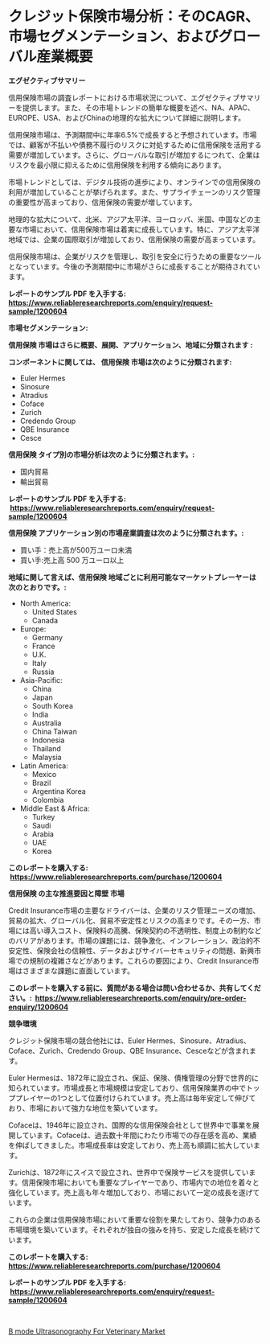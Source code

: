 <p><h1>クレジット保険市場分析：そのCAGR、市場セグメンテーション、およびグローバル産業概要</h1></p><p><strong>エグゼクティブサマリー</strong></p>
<p><p>信用保険市場の調査レポートにおける市場状況について、エグゼクティブサマリーを提供します。また、その市場トレンドの簡単な概要を述べ、NA、APAC、EUROPE、USA、およびChinaの地理的な拡大について詳細に説明します。</p><p>信用保険市場は、予測期間中に年率6.5%で成長すると予想されています。市場では、顧客が不払いや債務不履行のリスクに対処するために信用保険を活用する需要が増加しています。さらに、グローバルな取引が増加するにつれて、企業はリスクを最小限に抑えるために信用保険を利用する傾向にあります。</p><p>市場トレンドとしては、デジタル技術の進歩により、オンラインでの信用保険の利用が増加していることが挙げられます。また、サプライチェーンのリスク管理の重要性が高まっており、信用保険の需要が増しています。</p><p>地理的な拡大について、北米、アジア太平洋、ヨーロッパ、米国、中国などの主要な市場において、信用保険市場は着実に成長しています。特に、アジア太平洋地域では、企業の国際取引が増加しており、信用保険の需要が高まっています。</p><p>信用保険市場は、企業がリスクを管理し、取引を安全に行うための重要なツールとなっています。今後の予測期間中に市場がさらに成長することが期待されています。</p></p>
<p><strong>レポートのサンプル PDF を入手する: <a href="https://www.reliableresearchreports.com/enquiry/request-sample/1200604">https://www.reliableresearchreports.com/enquiry/request-sample/1200604</a></strong></p>
<p><strong>市場セグメンテーション:</strong></p>
<p><strong> 信用保険 市場はさらに概要、展開、アプリケーション、地域に分類されます :</strong></p>
<p><strong>コンポーネントに関しては、 信用保険 市場は次のように分類されます: &nbsp;</strong></p>
<p><ul><li>Euler Hermes</li><li>Sinosure</li><li>Atradius</li><li>Coface</li><li>Zurich</li><li>Credendo Group</li><li>QBE Insurance</li><li>Cesce</li></ul></p>
<p><strong> 信用保険 タイプ別の市場分析は次のように分類されます。:</strong></p>
<p><ul><li>国内貿易</li><li>輸出貿易</li></ul></p>
<p><strong>レポートのサンプル PDF を入手する: &nbsp;<a href="https://www.reliableresearchreports.com/enquiry/request-sample/1200604">https://www.reliableresearchreports.com/enquiry/request-sample/1200604</a></strong></p>
<p><strong> 信用保険 アプリケーション別の市場産業調査は次のように分類されます。:</strong></p>
<p><ul><li>買い手：売上高が500万ユーロ未満</li><li>買い手:売上高 500 万ユーロ以上</li></ul></p>
<p><strong>地域に関して言えば、信用保険 地域ごとに利用可能なマーケットプレーヤーは次のとおりです。:</strong></p>
<p><ul>
    <li>
        North America:
        <ul>
            <li>United States</li>
            <li>Canada</li>
        </ul>
    </li>
    <li>
        Europe:
        <ul>
            <li>Germany</li>
            <li>France</li>
            <li>U.K.</li>
            <li>Italy</li>
            <li>Russia</li>
        </ul>
    </li>
    <li>
        Asia-Pacific:
        <ul>
            <li>China</li>
            <li>Japan</li>
            <li>South Korea</li>
            <li>India</li>
            <li>Australia</li>
            <li>China Taiwan</li>
            <li>Indonesia</li>
            <li>Thailand</li>
            <li>Malaysia</li>
        </ul>
    </li>
    <li>
        Latin America:
        <ul>
            <li>Mexico</li>
            <li>Brazil</li>
            <li>Argentina Korea</li>
            <li>Colombia</li>
        </ul>
    </li>
    <li>
        Middle East & Africa:
        <ul>
            <li>Turkey</li>
            <li>Saudi</li>
            <li>Arabia</li>
            <li>UAE</li>
            <li>Korea</li>
        </ul>
    </li>
    </ul></p>
<p><strong>このレポートを購入する: &nbsp;<a href="https://www.reliableresearchreports.com/purchase/1200604">https://www.reliableresearchreports.com/purchase/1200604</a></strong></p>
<p><strong>信用保険 の主な推進要因と障壁 市場</strong></p>
<p><p>Credit Insurance市場の主要なドライバーは、企業のリスク管理ニーズの増加、貿易の拡大、グローバル化、貿易不安定性とリスクの高まりです。その一方、市場には高い導入コスト、保険料の高騰、保険契約の不透明性、制度上の制約などのバリアがあります。市場の課題には、競争激化、インフレーション、政治的不安定性、保険会社の信頼性、データおよびサイバーセキュリティの問題、新興市場での規制の複雑さなどがあります。これらの要因により、Credit Insurance市場はさまざまな課題に直面しています。</p></p>
<p><strong>このレポートを購入する前に、質問がある場合は問い合わせるか、共有してください。:&nbsp; <a href="https://www.reliableresearchreports.com/enquiry/pre-order-enquiry/1200604">https://www.reliableresearchreports.com/enquiry/pre-order-enquiry/1200604</a></strong></p>
<p><strong>競争環境</strong></p>
<p><p>クレジット保険市場の競合他社には、Euler Hermes、Sinosure、Atradius、Coface、Zurich、Credendo Group、QBE Insurance、Cesceなどが含まれます。 </p><p>Euler Hermesは、1872年に設立され、保証、保険、債権管理の分野で世界的に知られています。市場成長と市場規模は安定しており、信用保険業界の中でトッププレイヤーの1つとして位置付けられています。売上高は毎年安定して伸びており、市場において強力な地位を築いています。</p><p>Cofaceは、1946年に設立され、国際的な信用保険会社として世界中で事業を展開しています。Cofaceは、過去数十年間にわたり市場での存在感を高め、業績を伸ばしてきました。市場成長率は安定しており、売上高も順調に拡大しています。</p><p>Zurichは、1872年にスイスで設立され、世界中で保険サービスを提供しています。信用保険市場においても重要なプレイヤーであり、市場内での地位を着々と強化しています。売上高も年々増加しており、市場において一定の成長を遂げています。</p><p>これらの企業は信用保険市場において重要な役割を果たしており、競争力のある市場環境を築いています。それぞれが独自の強みを持ち、安定した成長を続けています。</p></p>
<p><strong>このレポートを購入する: &nbsp; <a href="https://www.reliableresearchreports.com/purchase/1200604">https://www.reliableresearchreports.com/purchase/1200604</a></strong></p>
<p><strong>レポートのサンプル PDF を入手する: &nbsp;<a href="https://www.reliableresearchreports.com/enquiry/request-sample/1200604">https://www.reliableresearchreports.com/enquiry/request-sample/1200604</a></strong><strong></strong></p>
<p>&nbsp;</p>
<p><p><a href="https://metal-farmhouse-e95.notion.site/B-mode-Ultrasonography-For-Veterinary-Market-Size-and-Examines-its-Market-Scope-with-a-Primary-Foc-c9dbf33be78c4d28af1db8d7292ecc2f">B mode Ultrasonography For Veterinary Market</a></p></p>